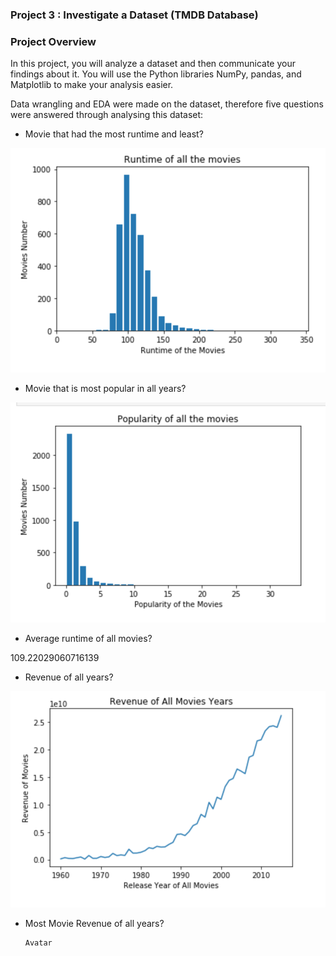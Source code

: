 ### Project 3 : Investigate a Dataset (TMDB Database)

### Project Overview
In this project, you will analyze a dataset and then communicate your findings about it. You will use the Python libraries NumPy, pandas, and Matplotlib to make your analysis easier.

Data wrangling and EDA were made on the dataset, therefore five questions were answered through analysing this dataset:
* Movie that had the most runtime and least? 

![image1](https://github.com/amonah1993/Data-Analyst-Nanodegree/blob/main/Investigate%20a%20Dataset/Screen%20Shot%201444-08-20%20at%205.54.37%20PM.png)

* Movie that is most popular in all years? 

![image2](https://github.com/amonah1993/Data-Analyst-Nanodegree/blob/main/Investigate%20a%20Dataset/Screen%20Shot%201444-08-20%20at%205.54.49%20PM.png)

* Average runtime of all movies? 

109.22029060716139

* Revenue of all years? 

![image2](https://github.com/amonah1993/Data-Analyst-Nanodegree/blob/main/Investigate%20a%20Dataset/Screen%20Shot%201444-08-20%20at%205.54.55%20PM.png)

* Most Movie Revenue of all years?
      
      Avatar


